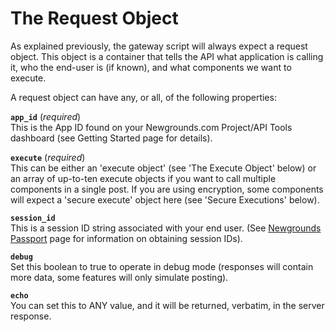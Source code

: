 # The Request Object

As explained previously, the gateway script will always expect a request object. This object is a container that tells the API what application is calling it, who the end-user is (if known), and what components we want to execute.

A request object can have any, or all, of the following properties:

**`app_id`** (*required*)<br>
This is the App ID found on your Newgrounds.com Project/API Tools dashboard (see Getting Started page for details).

**`execute`**  (*required*)<br>
This can be either an 'execute object' (see 'The Execute Object' below) or an array of up-to-ten execute objects if you want to call multiple components in a single post. If you are using encryption, some components will expect a 'secure execute' object here (see 'Secure Executions' below).

**`session_id`**<br>
This is a session ID string associated with your end user. (See [Newgrounds Passport](../newgrounds-passport/newgrounds-passport.md) page for information on obtaining session IDs).

**`debug`**<br>
Set this boolean to true to operate in debug mode (responses will contain more data, some features will only simulate posting).

**`echo`**<br>
You can set this to ANY value, and it will be returned, verbatim, in the server response.
